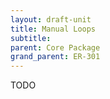 ```yaml
---
layout: draft-unit
title: Manual Loops
subtitle: 
parent: Core Package
grand_parent: ER-301
---
```


TODO
